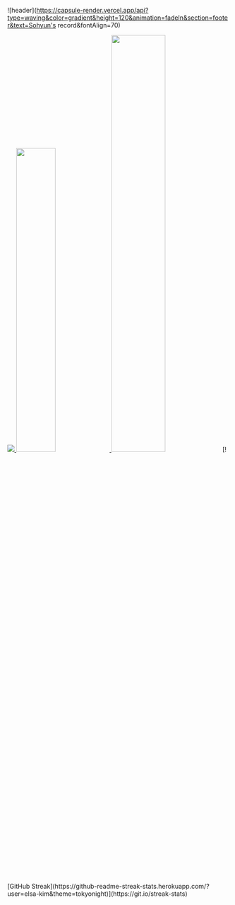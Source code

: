 ![header](https://capsule-render.vercel.app/api?type=waving&color=gradient&height=120&animation=fadeIn&section=footer&text=Sohyun's record&fontAlign=70)

<a href="s">
  <img src="https://github-readme-stats.vercel.app/api/top-langs/?username=elsa-kim&exclude_repo=dkssud8150.github.io&layout=compact&theme=tokyonight" />
</a>
<a href="s">
  <img src="https://github-readme-stats.vercel.app/api?username=elsa-kim&theme=tokyonight&show_icons=true" width="42%" />
</a>
<img src="https://raw.githubusercontent.com/elsa-kim/github-stats-transparent/output/generated/languages.svg" width="49.2%" />
[![GitHub Streak](https://github-readme-streak-stats.herokuapp.com/?user=elsa-kim&theme=tokyonight)](https://git.io/streak-stats)

<!--
**elsa-kim/elsa-kim** is a ✨ _special_ ✨ repository because its `README.md` (this file) appears on your GitHub profile.

Here are some ideas to get you started:

- 🔭 I’m currently working on ...
- 🌱 I’m currently learning ...
- 👯 I’m looking to collaborate on ...
- 🤔 I’m looking for help with ...
- 💬 Ask me about ...
- 📫 How to reach me: ...
- 😄 Pronouns: ...
- ⚡ Fun fact: ...
-->
